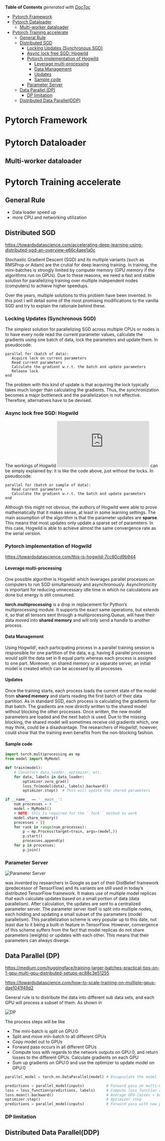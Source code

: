 <!-- START doctoc generated TOC please keep comment here to allow auto update -->
<!-- DON'T EDIT THIS SECTION, INSTEAD RE-RUN doctoc TO UPDATE -->
**Table of Contents**  *generated with [DocToc](https://github.com/thlorenz/doctoc)*

- [Pytorch Framework](#pytorch-framework)
- [Pytorch Dataloader](#pytorch-dataloader)
  - [Multi-worker dataloader](#multi-worker-dataloader)
- [Pytorch Training accelerate](#pytorch-training-accelerate)
  - [General Rule](#general-rule)
  - [Distributed SGD](#distributed-sgd)
    - [Locking Updates (Synchronous SGD)](#locking-updates-synchronous-sgd)
    - [Async lock free SGD: Hogwild](#async-lock-free-sgd-hogwild)
    - [Pytorch implementation of Hogwild](#pytorch-implementation-of-hogwild)
      - [Leverage multi-processing](#leverage-multi-processing)
      - [Data Management](#data-management)
      - [Updates](#updates)
      - [Sample code](#sample-code)
    - [Parameter Server](#parameter-server)
  - [Data Parallel (DP)](#data-parallel-dp)
    - [DP limitation](#dp-limitation)
  - [Distributed Data Parallel(DDP)](#distributed-data-parallelddp)

<!-- END doctoc generated TOC please keep comment here to allow auto update -->

# Pytorch Framework
# Pytorch Dataloader

## Multi-worker dataloader

# Pytorch Training accelerate

## General Rule

* Data loader speed up
* more CPU and networking utilization


## Distributed SGD 

https://towardsdatascience.com/accelerating-deep-learning-using-distributed-sgd-an-overview-e66c4aee1a0c

Stochastic Gradient Descent (SGD) and its multiple variants (such as RMSProp or Adam) are the crutial for deep learning training. In training, the mini-batches is strongly limited by computer memory (GPU memory if the algorithms run on GPUs). Due to these reasons, we need a fast and stable solution for parallelizing training over multiple independent nodes (computers) to achieve higher speedups.

Over the years, multiple solutions to this problem have been invented. In this post I will detail some of the most promising modifications to the vanilla SGD and try to explain the rationale behind these.

### Locking Updates (Synchronous SGD)


The simplest solution for parallelizing SGD across multiple CPUs or nodes is to have every node read the current parameter values, calculate the gradients using one batch of data, lock the parameters and update them. In pseudocode:

```
parallel for (batch of data):
   Acquire lock on current parameters
   Read current parameters
   Calculate the gradient w.r.t. the batch and update parameters
   Release lock
end
```

The problem with this kind of update is that acquiring the lock typically takes much longer than calculating the gradients. Thus, the synchronization becomes a major bottleneck and the parallelization is not effective. Therefore, alternatives have to be devised.

### Async lock free SGD: Hogwild

The workings of Hogwild ![Hogwild](http://papers.nips.cc/paper/4390-hogwild-a-lock-free-approach-to-parallelizing-stochastic-gradient-descent.pdf) can be simply explained by: it is like the code above, just without the locks. In pseudocode:

```
parallel for (batch or sample of data):
   Read current parameters
   Calculate the gradient w.r.t. the batch and update parameters
end
```

Although this might not obvious, the authors of Hogwild were able to prove mathematically that it makes sense, at least in some learning settings. The main assumption of the algorithm is that the parameter updates are __sparse__. This means that most updates only update a sparse set of parameters. In this case, Hogwild is able to achieve almost the same convergence rate as the serial version.

### Pytorch implementation of Hogwild

https://towardsdatascience.com/this-is-hogwild-7cc80cd9b944

#### Leverage multi-processing

One possible algorithm is Hogwild! which leverages parallel processes on computers to run SGD simultaneously and asynchronously. Asynchronicity is important for reducing unnecessary idle time in which no calculations are done but energy is still consumed.

__torch.multiprocessing__ is a drop in replacement for Python’s multiprocessing module. It supports the exact same operations, but extends it, so that all tensors sent through a multiprocessing.Queue, will have their data moved into __shared memory__ and will only send a handle to another process.



#### Data Management
Using Hogwild!, each participating process in a parallel training session is responsible for one partition of the data, e.g. having 8 parallel processes would split the data set in 8 equal parts whereas each process is assigned to one part. Moreover, on shared memory or a separate server, an initial model is created which can be accessed by all processes.


#### Updates
Once the training starts, each process loads the current state of the model from __shared memory__ and starts reading the first batch of their data partition. As in standard SGD, each process is calculating the gradients for that batch. The gradients are now directly written to the shared model without blocking the other processes. Once written, the new model parameters are loaded and the next batch is used. Due to the missing blocking, the shared model will sometimes receive old gradients which, one may think, could be a disadvantage. The researchers of Hogwild!, however, could show that the training even benefits from the non-blocking fashion.


#### Sample code

```python
import torch.multiprocessing as mp
from model import MyModel

def train(model):
    # Construct data_loader, optimizer, etc.
    for data, labels in data_loader:
        optimizer.zero_grad()
        loss_fn(model(data), labels).backward()
        optimizer.step()  # This will update the shared parameters

if __name__ == '__main__':
    num_processes = 4
    model = MyModel()
    # NOTE: this is required for the ``fork`` method to work
    model.share_memory()
    processes = []
    for rank in range(num_processes):
        p = mp.Process(target=train, args=(model,))
        p.start()
        processes.append(p)
    for p in processes:
        p.join()
```

### Parameter Server

![Parameter Server](https://github.com/zhangruiskyline/DeepLearning/blob/master/img/PS.png)

was invented by researchers in Google as part of their DistBelief framework (predecessor of TensorFlow) and its variants are still used in today’s distributed TensorFlow framework. It makes use of multiple model replicas that each calculate updates based on a small portion of data (data parallelism). After calculation, the updates are sent to a centralized parameter server. The parameter server itself is split into multiple nodes, each holding and updating a small subset of the parameters (model parallelism). This parallelization scheme is very popular up to this date, not least due to it being a built-in feature in TensorFlow. However, convergence of this scheme suffers from the fact that model replicas do not share parameters (weights) or updates with each other. This means that their parameters can always diverge.


## Data Parallel (DP)

https://medium.com/huggingface/training-larger-batches-practical-tips-on-1-gpu-multi-gpu-distributed-setups-ec88c3e51255

https://towardsdatascience.com/how-to-scale-training-on-multiple-gpus-dae1041f49d2

General rule is to distribute the data into different sub data sets, and each GPU will process a subset of them. As shown in 

![DP](https://github.com/zhangruiskyline/DeepLearning/blob/master/img/DP.png)

The process steps will be like

* The mini-batch is split on GPU:0
* Split and move min-batch to all different GPUs
* Copy model out to GPUs
* Forward pass occurs in all different GPUs
* Compute loss with regards to the network outputs on GPU:0, and return losses to the different GPUs. Calculate gradients on each GPU
* Sum up gradients on GPU:0 and use the optimizer to update model on GPU:0


```Python
parallel_model = torch.nn.DataParallel(model) # Encapsulate the model

predictions = parallel_model(inputs)          # Forward pass on multi-GPUs
loss = loss_function(predictions, labels)     # Compute loss function on single GPU
loss.mean().backward()                        # Average GPU-losses + backward pass
optimizer.step()                              # Optimizer step
predictions = parallel_model(inputs)          # Forward pass with new parameters
```

### DP limitation



## Distributed Data Parallel(DDP)
